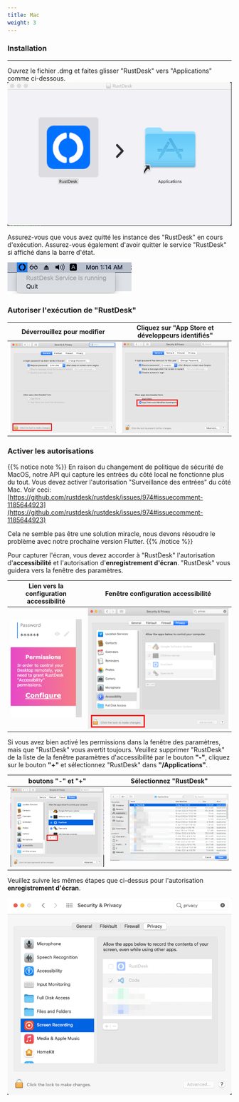```yaml
---
title: Mac 
weight: 3
---
```


### Installation
------

Ouvrez le fichier .dmg et faites glisser "RustDesk" vers "Applications" comme ci-dessous.
![](images/dmg.png)

Assurez-vous que vous avez quitté les instance des "RustDesk" en cours d'exécution. Assurez-vous également d'avoir quitter le service "RustDesk" si affiché dans la barre d'état.

![](images/tray.png)

### Autoriser l'exécution de "RustDesk"

| Déverrouillez pour modifier | Cliquez sur "App Store et développeurs identifiés" |
| ---- | ---- |
|![](images/allow2.png)|![](images/allow.png)|

### Activer les autorisations

{{% notice note %}}
En raison du changement de politique de sécurité de MacOS, notre API qui capture les entrées du côté local ne fonctionne plus du tout. Vous devez activer l'autorisation "Surveillance des entrées" du côté Mac.
Voir ceci: [https://github.com/rustdesk/rustdesk/issues/974#issuecomment-1185644923](https://github.com/rustdesk/rustdesk/issues/974#issuecomment-1185644923)

Cela ne semble pas être une solution miracle, nous devons résoudre le problème avec notre prochaine version Flutter.
{{% /notice %}}

Pour capturer l'écran, vous devez accorder à "RustDesk" l'autorisation d'**accessibilité** et l'autorisation d'**enregistrement d'écran**. "RustDesk" vous guidera vers la fenêtre des paramètres.

| Lien vers la configuration accessibilité | Fenêtre configuration accessibilité |
| ---- | ---- |
|![](images/acc.png)|![](images/acc3.png?v2)|

Si vous avez bien activé les permissions dans la fenêtre des paramètres, mais que "RustDesk" vous avertit toujours. Veuillez supprimer "RustDesk" de la liste de la fenêtre paramètres d'accessibilité par le bouton **"-"**, cliquez sur le bouton **"+"** et sélectionnez "RustDesk" dans **"/Applications"**.

| boutons "-" et  "+" | Sélectionnez "RustDesk"  |
| ---- | ---- |
|![](images/acc2.png)|![](images/add.png?v2)|

Veuillez suivre les mêmes étapes que ci-dessus pour l'autorisation **enregistrement d'écran**.

![](images/screen.png?v2)
